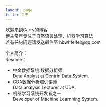 ```yaml
---
layout: page
title: 关于
---
```


<p>欢迎来到Carry的博客<br/>
博主常年专注于自然语言处理、机器学习算法<br/>
若有任何问题请发送邮件至 hbwhfeifei@qq.com
</p>

<p>个人简介：<br/>
Resume：</p>
<ul>
<li>中金数据系统 数据分析师<br/>Data Analyst at Centrin Data System.</li> 
<li>CDA数据分析培训讲师<br/>Data analysis Lecturer at CDA.</li>
<li>机器学习系统开发者之一<br/>Developer of Machine Learnning System.</li>
</ul>